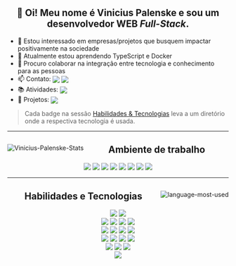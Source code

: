 <div align="center">
  <h2>👋 Oi! Meu nome é Vinicius Palenske e sou um desenvolvedor WEB <em>Full-Stack</em>.</h2>
  <ul align="left">
    <li>👀 Estou interessado em empresas/projetos que busquem impactar positivamente na sociedade</li>
    <li>🌱 Atualmente estou aprendendo TypeScript e Docker
    <li>💞️ Procuro colaborar na integração entre tecnologia e conhecimento para as pessoas</li>
    <li>📫 Contato:
      <span>
        <a href="https://www.linkedin.com/in/vini-palenske/" target="_blank">
          <img align="center"
            src="https://img.shields.io/badge/LinkedIn-0077B5?style=flat&logo=linkedin&logoColor=white"
            target="_blank"></a>
        <a href="https://mail.google.com/mail/?view=cm&fs=1&to=viniciuspalenske@gmail.com" target="_blank">
          <img align="center" src="https://img.shields.io/badge/Gmail-D14836?style=flat&logo=gmail&logoColor=white"
            target="_blank"></a>
      </span>
    </li>
    <li>📚 Atividades: <a href="https://github.com/palenske/Trybe" target="_blank"><img align="center"
          src="https://img.shields.io/badge/💪🏽-Trybe-2fc18c" target="_blank"></a></li>
    <li>📝 Projetos: <a href="#user-74431720-pinned-items-reorder-form" a><img align="center"
          src="https://img.shields.io/badge/📌-Projects-40197e" target="_blank"></a></li>
  </ul>
</div>

> Cada badge na sessão <a href="#skills">Habilidades & Tecnologias</a> leva a um diretório onde a respectiva tecnologia
é usada.

<hr>
<div align="center">
  <a href="#">
    <img align="left"
      src="https://github-readme-stats.vercel.app/api?username=palenske&theme=onedark&show_icons=true&hide=stars&custom_title=Minhas%20estatísticas%20no%20GitHub%20"
      alt="Vinicius-Palenske-Stats"></a>
  <div align="right">
    <div align="center">
      <h2>Ambiente de trabalho</h2>
      <a href="https://ubuntu.com/"><img
          src="https://img.shields.io/badge/Ubuntu-E95420?style=for-the-badge&logo=ubuntu&logoColor=white"
          target="_blank"></a>
      <a href="https://ohmyz.sh/"><img
          src="https://img.shields.io/badge/oh_my_zsh-1A2C34?style=for-the-badge&logo=ohmyzsh&logoColor=white"
          target="_blank"></a>
      <a href="https://zoom.us/"><img
          src="https://img.shields.io/badge/Zoom-2D8CFF?style=for-the-badge&logo=zoom&logoColor=white"
          target="_blank"></a>
      <a href="https://code.visualstudio.com/"><img
          src="https://img.shields.io/badge/Visual_Studio_Code-0078D4?style=for-the-badge&logo=visual%20studio%20code&logoColor=white"
          target="_blank"></a>
      <a href="https://slack.com/intl/pt-br/"><img
          src="https://img.shields.io/badge/Slack-4A154B?style=for-the-badge&logo=slack&logoColor=white"
          target="_blank"></a>
      <a href="https://www.google.pt/intl/pt-PT/chrome/"><img
          src="https://img.shields.io/badge/Google_chrome-black?style=for-the-badge&logo=Google-chrome&logoColor=white"
          target="_blank"></a>
      <a href="https://trello.com/"><img
          src="https://img.shields.io/badge/Trello-0052CC?style=for-the-badge&logo=trello&logoColor=white"
          target="_blank"></a>
      <a href="https://open.spotify.com/playlist/0IzUOk12Q6xEfa43Mp9tyO"><img
          src="https://img.shields.io/badge/Spotify-1DB954?style=for-the-badge&logo=spotify&logoColor=white"
          target="_blank"></a>
    </div>
  </div>
</div>
<hr id="skills">
<div align="center">
  <a href="#">
    <img align="right"
      src="https://github-readme-stats.vercel.app/api/top-langs/?username=palenske&layout=full&theme=onedark&custom_title=Linguagens%20mais%20usadas&show_icons=true&locale=en"
      alt="language-most-used" target="_blank"></a>
  <div align="left">
    <div align="center">
      <h2>Habilidades e Tecnologias</h2>
      <div>
        <a href="https://pt.wikipedia.org/wiki/Bash" target="_blank"><img
            src="https://img.shields.io/badge/Bash-4D4D4D?style=for-the-badge&logo=gnu-bash&logoColor=white"
            target="_blank"></a>
        <a href="#"><img src="https://img.shields.io/badge/Git-F34F29?style=for-the-badge&logo=git&logoColor=white"></a>
      </div>
      <div>
        <a href="https://github.com/palenske/Trybe/blob/main/trybe-projects/2-front-end/pixels-art/index.html"><img
            src="https://img.shields.io/badge/HTML5-E34F26?style=for-the-badge&logo=html5&logoColor=white"
            target="_blank"></a>
        <a
          href="https://github.com/palenske/Trybe/blob/main/trybe-projects/2-front-end/starwars-planets-search/src/App.css"><img
            src="https://img.shields.io/badge/CSS3-1572B6?style=for-the-badge&logo=css3&logoColor=white"
            target="_blank"></a>
        <a href="https://github.com/palenske/Trybe/tree/main/trybe-projects/1-fundaments/zoo-functions/test"><img
            src="https://img.shields.io/badge/JavaScript-323330?style=for-the-badge&logo=javascript&logoColor=F7DF1E"
            target="_blank"></a>
        <a href="https://github.com/palenske/Trybe/blob/main/trybe-projects/2-front-end/starwars-planets-search/src"><img
            src="https://img.shields.io/badge/React-61DAFB?style=for-the-badge&logo=react&logoColor=white"
            target="_blank"></a>
      </div>
      <div>
        <a href="https://github.com/palenske/Trybe/blob/main/trybe-projects/2-front-end/trybewallet/src"><img
            src="https://img.shields.io/badge/Redux-593D88?style=for-the-badge&logo=redux&logoColor=white"
            target="_blank"></a>
        <a href="https://github.com/palenske/Recipes-App/blob/main-group-17/src"><img
            src="https://img.shields.io/badge/React_Router-CA4245?style=for-the-badge&logo=react-router&logoColor=white"
            target="_blank"></a>
        <a href="https://jestjs.io/pt-BR/"><img
            src="https://img.shields.io/badge/Jest-C21325?style=for-the-badge&logo=jest&logoColor=white"
            target="_blank"></a>
        <a
          href="https://github.com/palenske/Trybe/tree/main/trybe-projects/2-front-end/react-testing-library/src/tests"><img
            src="https://img.shields.io/badge/RTL-1A2C34?style=for-the-badge&amp;logo=testing-library&amp;logoColor=E33332"
            target="_blank"></a>
      </div>
      <div>
        <a href="https://github.com/palenske/Trybe/tree/main/trybe-projects/3-back-end/mysql-one-for-all"><img
            src="https://img.shields.io/badge/MySQL-4479A1?style=for-the-badge&logo=mysql&logoColor=white"
            target="_blank"></a>
        <a href="https://github.com/palenske/Trybe/tree/main/trybe-projects/3-back-end/mongodb-aggregations/challenges"><img
            src="https://img.shields.io/badge/MongoDB-4EA94B?style=for-the-badge&logo=mongodb&logoColor=white"
            target="_blank"></a>
        <a href="https://github.com/palenske/Cookmaster/tree/main/src/integration-tests"><img
            src="https://img.shields.io/badge/Mocha-8D6748?style=for-the-badge&logo=mocha&logoColor=white"
            target="_blank"></a>
        <a href="https://github.com/palenske/Trybe/tree/main/trybe-projects/3-back-end/blogs-api"><img
            src="https://img.shields.io/badge/Sequelize-white?style=for-the-badge&logo=sequelize&logoColor=52B0E7"
            target="_blank"></a>
      </div>
      <div>
        <a
          href="https://github.com/palenske/Trybe/tree/main/trybe-exercises/3_Back-end_Development/bloco-26-nodejs-camada-de-servico-e-arquitetura-rest-e-restful/dia-2-arquitetura-de-software-camada-de-controller-e-service/exercise/cep-lookup"><img
            src="https://img.shields.io/badge/Node.js-339933?style=for-the-badge&logo=nodedotjs&logoColor=white"
            target="_blank"></a>
        <a
          href="https://github.com/palenske/Trybe/tree/main/trybe-exercises/3_Back-end_Development/bloco-26-nodejs-camada-de-servico-e-arquitetura-rest-e-restful/dia-3-arquitetura-web-rest-e-restful/exercise/restfulzao"><img
            src="https://img.shields.io/badge/Express.js-000000?style=for-the-badge&logo=express&logoColor=white"
            target="_blank"></a>
        <a href="https://palenske-sw-planets-search.herokuapp.com/"><img
            src="https://img.shields.io/badge/Heroku-430098?style=for-the-badge&logo=heroku&logoColor=white"
            target="_blank"></a>
      </div>
      <div>
        <a href="https://github.com/palenske/Trybe/tree/main/trybe-projects/4-computer-science/job-insights/src"><img
            src="https://img.shields.io/badge/Python-3776AB?style=for-the-badge&logo=python&logoColor=yellow"
            target="_blank"></a>
      </div>
    </div>
  </div>
</div>
